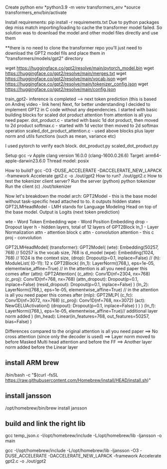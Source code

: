 Create python env
*python3.9 -m venv transformers_env
*source transformers_env/bin/activate

Install requirements: pip install -r requirements.txt
Due to python packages dep miss match importing/loading to cache the transformer model failed. 
So solution was to download the model and other model files 
directly and use them

**there is no need to clone the transformer repo
you'll just need to download the GPT2 model fils and place them in "transformers/models/gpt2" directory

wget https://huggingface.co/gpt2/resolve/main/pytorch_model.bin
wget https://huggingface.co/gpt2/resolve/main/merges.txt
wget https://huggingface.co/gpt2/resolve/main/vocab.json
wget https://huggingface.co/gpt2/resolve/main/tokenizer_config.json
wget https://huggingface.co/gpt2/resolve/main/config.json



train_gpt2- inference is completed --> next token prediction (this is based on Andrej video - link here)
Next, for better understanding I decided to implement GPT2 in C code without any dependencies.
I started with basic building blocks for scaled dot product attention from attention is all you need paper.
dot_product.c - started with basic 1d dot product, then moved to 2d product 
softmax.c - started with 1d vector then moved to 2d softmax operation
scaled_dot_product_attention.c - used above blocks plus layer norm and utils functions (such as mean, variance etc)

I used pytorch to verify each block.
dot_product.py
scaled_dot_product.py

Setup
gcc -v
Apple clang version 16.0.0 (clang-1600.0.26.6)
Target: arm64-apple-darwin23.6.0
Thread model: posix

How to build?
gcc -O3 -DUSE_ACCELERATE -DACCELERATE_NEW_LAPACK -framework Accelerate gpt2.c -o ./out/gpt2
How to run?
./out/gpt2.c
How to test the tokenizer client server?
Run the server (python)
python tokenizer
Run the client (c)
./out/tokenizer




Now let's breakdown the model arch:
GPT2Model - this is the base model without task-specific head attached to to. it outputs hidden states
GPT2LMHeadModel - LMH stands for Language Modeling Head on top of the base model. Output is Logits (next token prediction)


wte - Word Token Embedding 
wpe - Word Position Embedding
drop - Dropout layer
h - hidden layers, total of 12 layers of GPT2Block
    ln_1 - Layer Normalization
    attn - attention block
        c attn - convolution attention - this 
        c proj - convolution 

GPT2LMHeadModel(
  (transformer): GPT2Model(
    (wte): Embedding(50257, 768) // 50257 is the vocab size, 768 is d_model
    (wpe): Embedding(1024, 768)  // 1024 is the context size, 
    (drop): Dropout(p=0.1, inplace=False) // 
    (h): ModuleList(
      (0-11): 12 x GPT2Block(
        (ln_1): LayerNorm((768,), eps=1e-05, elementwise_affine=True) // in the attention is all you need paper this comes after
        (attn): GPT2Attention(
          (c_attn): Conv1D(nf=2304, nx=768)
          (c_proj): Conv1D(nf=768, nx=768)
          (attn_dropout): Dropout(p=0.1, inplace=False)
          (resid_dropout): Dropout(p=0.1, inplace=False)
        )
        (ln_2): LayerNorm((768,), eps=1e-05, elementwise_affine=True) // in the attention is all you need paper this comes after
        (mlp): GPT2MLP(
          (c_fc): Conv1D(nf=3072, nx=768)
          (c_proj): Conv1D(nf=768, nx=3072)
          (act): NewGELUActivation()
          (dropout): Dropout(p=0.1, inplace=False)
        )
      )
    )
    (ln_f): LayerNorm((768,), eps=1e-05, elementwise_affine=True)// additional layer norm added 
  )
  (lm_head): Linear(in_features=768, out_features=50257, bias=False)
)

Differences compared to the original attention is all you need paper
==> No cross attention (since only the decoder is used)
==> Layer norm moved to before Masked Multi head attention and before the FF 
==> Another layer norm added before the Linear layer

## install ARM brew 
/bin/bash -c "$(curl -fsSL https://raw.githubusercontent.com/Homebrew/install/HEAD/install.sh)"
## install jansson
/opt/homebrew/bin/brew install jansson
## build and link the right lib
 gcc temp_json.c -I/opt/homebrew/include -L/opt/homebrew/lib -ljansson -o main

gcc -I/opt/homebrew/include -L/opt/homebrew/lib -ljansson -O3 -DUSE_ACCELERATE -DACCELERATE_NEW_LAPACK -framework Accelerate gpt2.c -o ./out/gpt2